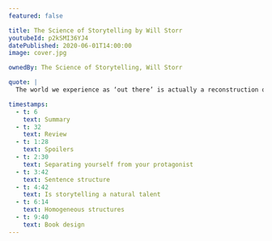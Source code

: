 ```yaml
---
featured: false

title: The Science of Storytelling by Will Storr
youtubeId: p2kSMI36YJ4
datePublished: 2020-06-01T14:00:00
image: cover.jpg

ownedBy: The Science of Storytelling, Will Storr

quote: |
  The world we experience as ‘out there’ is actually a reconstruction of reality that is built inside our heads

timestamps:
  - t: 6
    text: Summary
  - t: 32
    text: Review
  - t: 1:28
    text: Spoilers
  - t: 2:30
    text: Separating yourself from your protagonist
  - t: 3:42
    text: Sentence structure
  - t: 4:42
    text: Is storytelling a natural talent
  - t: 6:14
    text: Homogeneous structures
  - t: 9:40
    text: Book design
---
```

